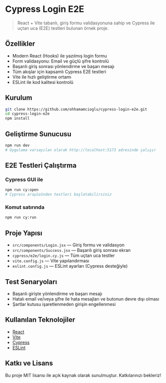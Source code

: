 
# Cypress Login E2E

> React + Vite tabanlı, giriş formu validasyonuna sahip ve Cypress ile uçtan uca (E2E) testleri bulunan örnek proje.

## Özellikler

- Modern React (Hooks) ile yazılmış login formu
- Form validasyonu: Email ve güçlü şifre kontrolü
- Başarılı giriş sonrası yönlendirme ve başarı mesajı
- Tüm akışlar için kapsamlı Cypress E2E testleri
- Vite ile hızlı geliştirme ortamı
- ESLint ile kod kalitesi kontrolü

## Kurulum

```bash
git clone https://github.com/ohhamamcioglu/cypress-login-e2e.git
cd cypress-login-e2e
npm install
```

## Geliştirme Sunucusu

```bash
npm run dev
# Uygulama varsayılan olarak http://localhost:5173 adresinde çalışır
```

## E2E Testleri Çalıştırma

### Cypress GUI ile
```bash
npm run cy:open
# Cypress arayüzünden testleri başlatabilirsiniz
```

### Komut satırında
```bash
npm run cy:run
```

## Proje Yapısı

- `src/components/Login.jsx` — Giriş formu ve validasyon
- `src/components/Success.jsx` — Başarılı giriş sonrası ekran
- `cypress/e2e/login.cy.js` — Tüm uçtan uca testler
- `vite.config.js` — Vite yapılandırması
- `eslint.config.js` — ESLint ayarları (Cypress desteğiyle)

## Test Senaryoları

- Başarılı girişte yönlendirme ve başarı mesajı
- Hatalı email ve/veya şifre ile hata mesajları ve butonun devre dışı olması
- Şartlar kutusu işaretlenmeden girişin engellenmesi

## Kullanılan Teknolojiler

- [React](https://react.dev/)
- [Vite](https://vitejs.dev/)
- [Cypress](https://www.cypress.io/)
- [ESLint](https://eslint.org/)

## Katkı ve Lisans

Bu proje MIT lisansı ile açık kaynak olarak sunulmuştur. Katkılarınızı bekleriz!
